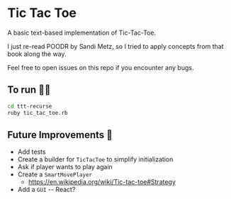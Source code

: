# Tic Tac Toe

A basic text-based implementation of Tic-Tac-Toe.

I just re-read POODR by Sandi Metz, so I tried to apply concepts from that book
along the way.

Feel free to open issues on this repo if you encounter any bugs.

## To run 🏃‍♀️

```sh
cd ttt-recurse
ruby tic_tac_toe.rb
```

## Future Improvements 🧹

- Add tests
- Create a builder for `TicTacToe` to simplify initialization
- Ask if player wants to play again
- Create a `SmartMovePlayer`
    - https://en.wikipedia.org/wiki/Tic-tac-toe#Strategy
- Add a `GUI` -- React?
